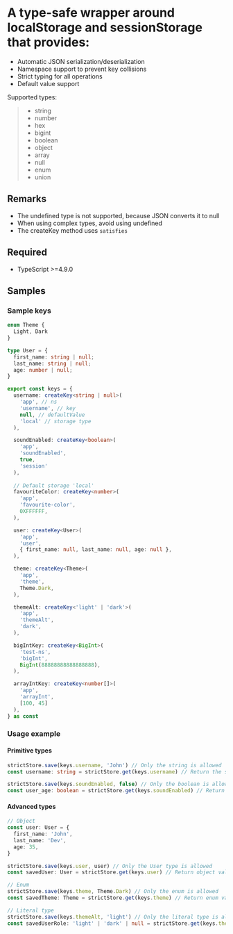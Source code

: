 # A type-safe wrapper around localStorage and sessionStorage that provides:
 - Automatic JSON serialization/deserialization
 - Namespace support to prevent key collisions
 - Strict typing for all operations
 - Default value support

Supported types:
> - string 
> - number
> - hex
> - bigint 
> - boolean
> - object 
> - array
> - null
> - enum
> - union

## Remarks
- The undefined type is not supported, because JSON converts it to null
- When using complex types, avoid using undefined
- The createKey method uses `satisfies`

## Required
- TypeScript >=4.9.0

## Samples

### Sample keys

```typescript
enum Theme {
  Light, Dark
}

type User = {
  first_name: string | null;
  last_name: string | null;
  age: number | null;
}

export const keys = {
  username: createKey<string | null>(
    'app', // ns
    'username', // key
    null, // defaultValue
    'local' // storage type
  ),

  soundEnabled: createKey<boolean>(
    'app',
    'soundEnabled',
    true,
    'session'
  ),
  
  // Default storage 'local'
  favouriteColor: createKey<number>(
    'app',
    'favourite-color',
    0XFFFFFF,
  ),

  user: createKey<User>(
    'app',
    'user',
    { first_name: null, last_name: null, age: null },
  ),

  theme: createKey<Theme>(
    'app',
    'theme',
    Theme.Dark,
  ),

  themeAlt: createKey<'light' | 'dark'>(
    'app',
    'themeAlt',
    'dark',
  ),

  bigIntKey: createKey<BigInt>(
    'test-ns',
    'bigInt',
    BigInt(88888888888888888),
  ),

  arrayIntKey: createKey<number[]>(
    'app',
    'arrayInt',
    [100, 45]
  ),
} as const
```

### Usage example

#### Primitive types
```typescript
strictStore.save(keys.username, 'John') // Only the string is allowed
const username: string = strictStore.get(keys.username) // Return the string type

strictStore.save(keys.soundEnabled, false) // Only the boolean is allowed
const user_age: boolean = strictStore.get(keys.soundEnabled) // Return the boolean type
```

#### Advanced types
```typescript
// Object
const user: User = {
  first_name: 'John',
  last_name: 'Dev',
  age: 35,
}

strictStore.save(keys.user, user) // Only the User type is allowed
const savedUser: User = strictStore.get(keys.user) // Return object value

// Enum
strictStore.save(keys.theme, Theme.Dark) // Only the enum is allowed
const savedTheme: Theme = strictStore.get(keys.theme) // Return enum value

// Literal type
strictStore.save(keys.themeAlt, 'light') // Only the literal type is allowed ('light' | 'dark' | null)
const savedUserRole: 'light' | 'dark' | null = strictStore.get(keys.themeAlt) // Return literal value
```
